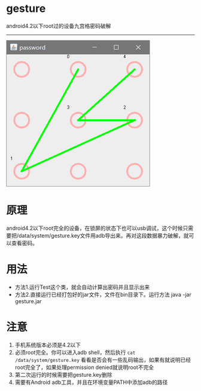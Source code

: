 # gesture
android4.2以下root过的设备九宫格密码破解
***
![screencap](./screencap.png)
# 原理
android4.2以下root完全的设备，在锁屏的状态下也可以usb调试，这个时候只需要把/data/system/gesture.key文件用adb导出来。再对这段数据暴力破解，就可以查看密码。
# 用法
* 方法1.运行Test这个类，就会自动计算出密码并且显示出来
* 方法2.直接运行已经打包好的jar文件，文件在bin目录下。运行方法 java -jar gesture.jar

# 注意
1. 手机系统版本必须是4.2以下
2. 必须root完全。你可以进入adb shell，然后执行 `cat /data/system/gesture.key` 看看是否会有一些乱码输出，如果有就说明已经root完全了，如果处理permission denied就说明root不完全
3. 第二次运行的时候需要把gesture.key删除
4. 需要有Android adb工具，并且在环境变量PATH中添加adb的路径
